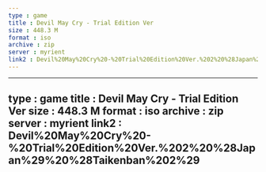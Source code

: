 ```yaml
---
type : game
title : Devil May Cry - Trial Edition Ver
size : 448.3 M
format : iso
archive : zip
server : myrient
link2 : Devil%20May%20Cry%20-%20Trial%20Edition%20Ver.%202%20%28Japan%29%20%28Taikenban%201%29
---
```

---
type : game
title : Devil May Cry - Trial Edition Ver
size : 448.3 M
format : iso
archive : zip
server : myrient
link2 : Devil%20May%20Cry%20-%20Trial%20Edition%20Ver.%202%20%28Japan%29%20%28Taikenban%202%29
---
